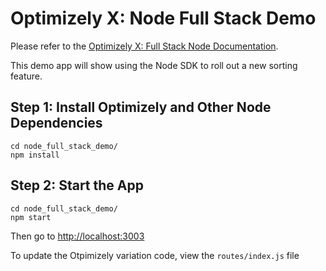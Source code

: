# Optimizely X: Node Full Stack Demo

Please refer to the [Optimizely X: Full Stack Node Documentation](https://developers.optimizely.com/x/solutions/sdks/introduction/index.html?language=node).

This demo app will show using the Node SDK to roll out a new sorting feature.

## Step 1: Install Optimizely and Other Node Dependencies

```
cd node_full_stack_demo/
npm install
```

## Step 2: Start the App

```
cd node_full_stack_demo/
npm start
```
Then go to [http://localhost:3003](http://localhost:3003)

To update the Otpimizely variation code, view the `routes/index.js` file
